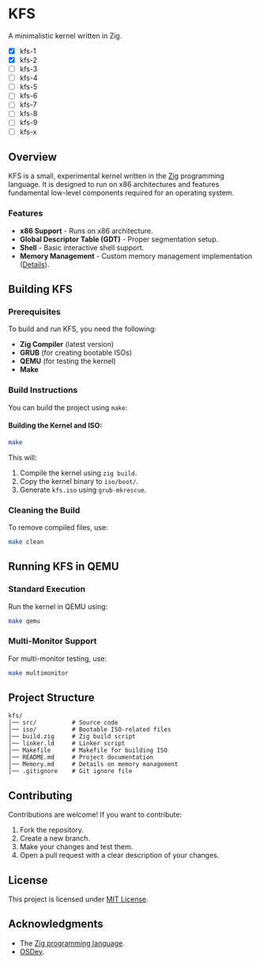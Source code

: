 # KFS

A minimalistic kernel written in Zig.

- [x] kfs-1
- [x] kfs-2
- [ ] kfs-3
- [ ] kfs-4
- [ ] kfs-5
- [ ] kfs-6
- [ ] kfs-7
- [ ] kfs-8
- [ ] kfs-9
- [ ] kfs-x

## Overview

KFS is a small, experimental kernel written in the [Zig](https://ziglang.org/) programming language. It is designed to run on x86 architectures and features fundamental low-level components required for an operating system.

### Features

- **x86 Support** - Runs on x86 architecture.
- **Global Descriptor Table (GDT)** - Proper segmentation setup.
- **Shell** - Basic interactive shell support.
- **Memory Management** - Custom memory management implementation ([Details](./Memory.md#overview)).

## Building KFS

### Prerequisites

To build and run KFS, you need the following:

- **Zig Compiler** (latest version)
- **GRUB** (for creating bootable ISOs)
- **QEMU** (for testing the kernel)
- **Make**

### Build Instructions

You can build the project using `make`:

#### Building the Kernel and ISO:
```sh
make
```

This will:
1. Compile the kernel using `zig build`.
2. Copy the kernel binary to `iso/boot/`.
3. Generate `kfs.iso` using `grub-mkrescue`.

### Cleaning the Build

To remove compiled files, use:
```sh
make clean
```

## Running KFS in QEMU

### Standard Execution
Run the kernel in QEMU using:
```sh
make qemu
```

### Multi-Monitor Support
For multi-monitor testing, use:
```sh
make multimonitor
```

## Project Structure

```
kfs/
│── src/          # Source code
│── iso/          # Bootable ISO-related files
│── build.zig     # Zig build script
│── linker.ld     # Linker script
│── Makefile      # Makefile for building ISO
│── README.md     # Project documentation
│── Memory.md     # Details on memory management
│── .gitignore    # Git ignore file
```

## Contributing

Contributions are welcome! If you want to contribute:

1. Fork the repository.
2. Create a new branch.
3. Make your changes and test them.
4. Open a pull request with a clear description of your changes.

## License

This project is licensed under [MIT License](LICENSE).

## Acknowledgments

- The [Zig programming language](https://ziglang.org).
- [OSDev](https://wiki.osdev.org).
